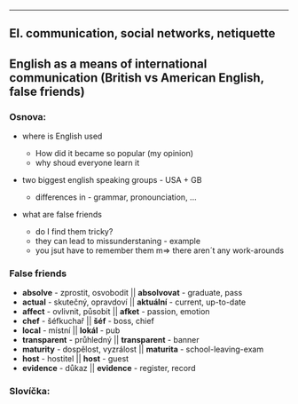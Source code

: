 ----
## El. communication, social networks, netiquette



## English as a means of international communication (British vs American English, false friends)


### Osnova:

- where is English used 
	- How did it became so popular (my opinion)
	- why shoud everyone learn it
- two biggest english speaking groups - USA + GB
	- differences in - grammar, pronounciation, ...

- what are false friends
	- do I find them tricky?
	- they can lead to missunderstaning - example
	- you jsut have to remember them m=> there aren´t any work-arounds

### False friends

- **absolve** - zprostit, osvobodit || **absolvovat** - graduate, pass
- **actual** - skutečný, opravdoví || **aktuální** - current, up-to-date
- **affect** - ovlivnit, působit || **afket** - passion, emotion
- **chef** - šéfkuchař || **šéf** - boss, chief
- **local** - místní || **lokál** - pub
- **transparent** - průhledný || **transparent** - banner
- **maturity** - dospělost, vyzrálost || **maturita** - school-leaving-exam
- **host** - hostitel || **host** - guest
- **evidence** - důkaz || **evidence** - register, record

### Slovíčka: 
